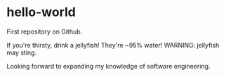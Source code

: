 # hello-world
First repository on Github.

If you're thirsty, drink a jellyfish! They're ~95% water!
WARNING: jellyfish may sting.

Looking forward to expanding my knowledge of software engineering.
